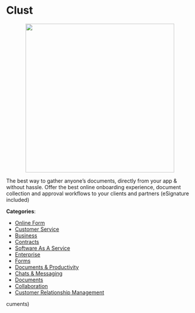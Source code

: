 # Clust
<p align="center">
    <img width="400" src="https://raw.githubusercontent.com/apis-list/apis-list/apis/clust/logo_256x256.png" />
</p>

The best way to gather anyone’s documents, directly from your app & without hassle. Offer the best online onboarding experience, document collection and approval workflows to your clients and partners (eSignature included)



**Categories**:
- [Online Form](https://github.com/apis-list/apis-list#online-form)
- [Customer Service](https://github.com/apis-list/apis-list#customer-service)
- [Business](https://github.com/apis-list/apis-list#business)
- [Contracts](https://github.com/apis-list/apis-list#contracts)
- [Software As A Service](https://github.com/apis-list/apis-list#software-as-a-service)
- [Enterprise](https://github.com/apis-list/apis-list#enterprise)
- [Forms](https://github.com/apis-list/apis-list#forms)
- [Documents & Productivity](https://github.com/apis-list/apis-list#documents-and-productivity)
- [Chats & Messaging](https://github.com/apis-list/apis-list#chats-and-messaging)
- [Documents](https://github.com/apis-list/apis-list#documents)
- [Collaboration](https://github.com/apis-list/apis-list#collaboration)
- [Customer Relationship Management](https://github.com/apis-list/apis-list#customer-relationship-management)



cuments)



